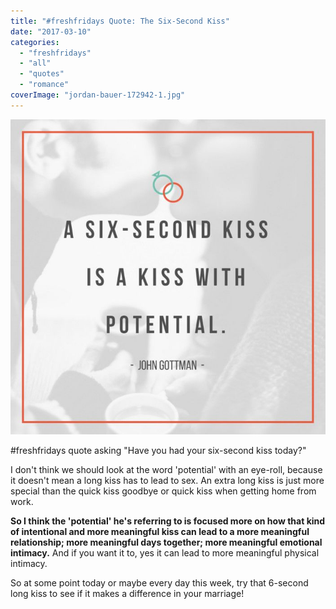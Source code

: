 ```yaml
---
title: "#freshfridays Quote: The Six-Second Kiss"
date: "2017-03-10"
categories: 
  - "freshfridays"
  - "all"
  - "quotes"
  - "romance"
coverImage: "jordan-bauer-172942-1.jpg"
---
```


![six-second kiss, a 6 second kiss, longest kiss, kissing in marriage, john gottman quotes, john gottman quotes on kissing, john gottman advice, john gottman marriage advice, marriage advice, newlywed advice, marriage quotes, love quotes](/images/six-second-kiss-quote-1.jpg)

#freshfridays quote asking "Have you had your six-second kiss today?"

I don't think we should look at the word 'potential' with an eye-roll, because it doesn't mean a long kiss has to lead to sex. An extra long kiss is just more special than the quick kiss goodbye or quick kiss when getting home from work.

**So I think the 'potential' he's referring to is focused more on how that kind of intentional and more meaningful kiss can lead to a more meaningful relationship; more meaningful days together; more meaningful emotional intimacy.** And if you want it to, yes it can lead to more meaningful physical intimacy.

So at some point today or maybe every day this week, try that 6-second long kiss to see if it makes a difference in your marriage!
